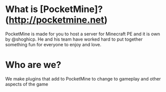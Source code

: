 What is [PocketMine]? (http://pocketmine.net)
==================

PocketMine is made for you to host a server for Minecraft PE and it is own by @shoghicp. He and his team have worked hard to put together something fun for everyone to enjoy and love.

Who are we?
==================

We make plugins that add to PocketMine to change to gameplay and other aspects of the game
